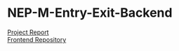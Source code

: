 # NEP-M-Entry-Exit-Backend
[Project Report](https://drive.google.com/file/d/18ivvhQykgEadgQlhomawtCPnldhBkqm8/view?usp=sharing)<br/>
[Frontend Repository](https://github.com/s2ke4/NEP-M-Entry-Exit)
